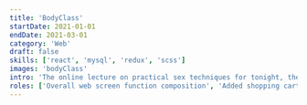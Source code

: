 ```yaml
---
title: 'BodyClass'
startDate: 2021-01-01
endDate: 2021-03-01
category: 'Web'
draft: false
skills: ['react', 'mysql', 'redux', 'scss']
images: 'bodyClass'
intro: 'The online lecture on practical sex techniques for tonight, the body class, suggests a new lifestyle for a more enjoyable and healthy sex culture.'
roles: ['Overall web screen function composition', 'Added shopping cart function2', 'Payment function supplement3', 'Payment function supplement4', 'Payment function supplement5', 'Payment function supplement6']
---
```



<!-- 추후 작업 예정 -->

